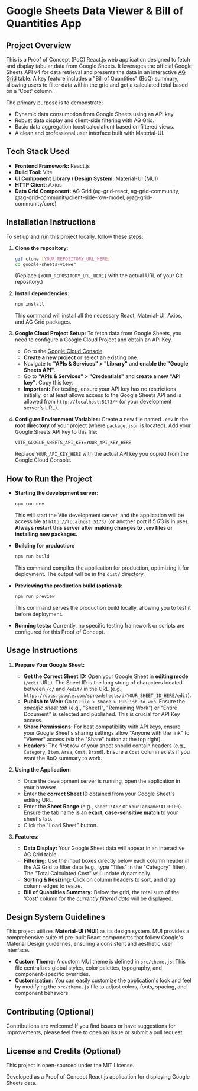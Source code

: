 # Google Sheets Data Viewer & Bill of Quantities App

## Project Overview

This is a Proof of Concept (PoC) React.js web application designed to fetch and display tabular data from Google Sheets. It leverages the official Google Sheets API v4 for data retrieval and presents the data in an interactive [AG Grid](https://www.ag-grid.com/) table. A key feature includes a "Bill of Quantities" (BoQ) summary, allowing users to filter data within the grid and get a calculated total based on a 'Cost' column.

The primary purpose is to demonstrate:
*   Dynamic data consumption from Google Sheets using an API key.
*   Robust data display and client-side filtering with AG Grid.
*   Basic data aggregation (cost calculation) based on filtered views.
*   A clean and professional user interface built with Material-UI.

## Tech Stack Used

*   **Frontend Framework:** React.js
*   **Build Tool:** Vite
*   **UI Component Library / Design System:** Material-UI (MUI)
*   **HTTP Client:** Axios
*   **Data Grid Component:** AG Grid (ag-grid-react, ag-grid-community, @ag-grid-community/client-side-row-model, @ag-grid-community/core)

## Installation Instructions

To set up and run this project locally, follow these steps:

1.  **Clone the repository:**
    ```bash
    git clone [YOUR_REPOSITORY_URL_HERE]
    cd google-sheets-viewer
    ```
    (Replace `[YOUR_REPOSITORY_URL_HERE]` with the actual URL of your Git repository.)

2.  **Install dependencies:**
    ```bash
    npm install
    ```
    This command will install all the necessary React, Material-UI, Axios, and AG Grid packages.

3.  **Google Cloud Project Setup:**
    To fetch data from Google Sheets, you need to configure a Google Cloud Project and obtain an API Key.
    *   Go to the [Google Cloud Console](https://console.cloud.google.com/).
    *   **Create a new project** or select an existing one.
    *   Navigate to **"APIs & Services" > "Library"** and **enable the "Google Sheets API"**.
    *   Go to **"APIs & Services" > "Credentials"** and **create a new "API key"**. Copy this key.
    *   **Important:** For testing, ensure your API key has no restrictions initially, or at least allows access to the Google Sheets API and is allowed from `http://localhost:5173/*` (or your development server's URL).

4.  **Configure Environment Variables:**
    Create a new file named `.env` in the **root directory** of your project (where `package.json` is located). Add your Google Sheets API key to this file:
    ```
    VITE_GOOGLE_SHEETS_API_KEY=YOUR_API_KEY_HERE
    ```
    Replace `YOUR_API_KEY_HERE` with the actual API key you copied from the Google Cloud Console.

## How to Run the Project

*   **Starting the development server:**
    ```bash
    npm run dev
    ```
    This will start the Vite development server, and the application will be accessible at `http://localhost:5173/` (or another port if 5173 is in use). **Always restart this server after making changes to `.env` files or installing new packages.**

*   **Building for production:**
    ```bash
    npm run build
    ```
    This command compiles the application for production, optimizing it for deployment. The output will be in the `dist/` directory.

*   **Previewing the production build (optional):**
    ```bash
    npm run preview
    ```
    This command serves the production build locally, allowing you to test it before deployment.

*   **Running tests:**
    Currently, no specific testing framework or scripts are configured for this Proof of Concept.

## Usage Instructions

1.  **Prepare Your Google Sheet:**
    *   **Get the Correct Sheet ID:** Open your Google Sheet in **editing mode** (`/edit` URL). The Sheet ID is the long string of characters located between `/d/` and `/edit/` in the URL (e.g., `https://docs.google.com/spreadsheets/d/YOUR_SHEET_ID_HERE/edit`).
    *   **Publish to Web:** Go to `File > Share > Publish to web`. Ensure the *specific sheet tab* (e.g., "Sheet1", "Remaining Work") or "Entire Document" is selected and published. This is crucial for API Key access.
    *   **Share Permissions:** For best compatibility with API keys, ensure your Google Sheet's sharing settings allow "Anyone with the link" to "Viewer" access (via the "Share" button at the top right).
    *   **Headers:** The first row of your sheet should contain headers (e.g., `Category`, `Item`, `Area`, `Cost`, `Brand`). Ensure a `Cost` column exists if you want the BoQ summary to work.

2.  **Using the Application:**
    *   Once the development server is running, open the application in your browser.
    *   Enter the **correct Sheet ID** obtained from your Google Sheet's editing URL.
    *   Enter the **Sheet Range** (e.g., `Sheet1!A:Z` or `YourTabName!A1:E100`). Ensure the tab name is an **exact, case-sensitive match** to your sheet's tab.
    *   Click the "Load Sheet" button.

3.  **Features:**
    *   **Data Display:** Your Google Sheet data will appear in an interactive AG Grid table.
    *   **Filtering:** Use the input boxes directly below each column header in the AG Grid to filter data (e.g., type "Tiles" in the "Category" filter). The "Total Calculated Cost" will update dynamically.
    *   **Sorting & Resizing:** Click on column headers to sort, and drag column edges to resize.
    *   **Bill of Quantities Summary:** Below the grid, the total sum of the 'Cost' column for the *currently filtered data* will be displayed.

## Design System Guidelines

This project utilizes **Material-UI (MUI)** as its design system. MUI provides a comprehensive suite of pre-built React components that follow Google's Material Design guidelines, ensuring a consistent and aesthetic user interface.

*   **Custom Theme:** A custom MUI theme is defined in `src/theme.js`. This file centralizes global styles, color palettes, typography, and component-specific overrides.
*   **Customization:** You can easily customize the application's look and feel by modifying the `src/theme.js` file to adjust colors, fonts, spacing, and component behaviors.

## Contributing (Optional)

Contributions are welcome! If you find issues or have suggestions for improvements, please feel free to open an issue or submit a pull request.

## License and Credits (Optional)

This project is open-sourced under the MIT License.

Developed as a Proof of Concept React.js application for displaying Google Sheets data.
